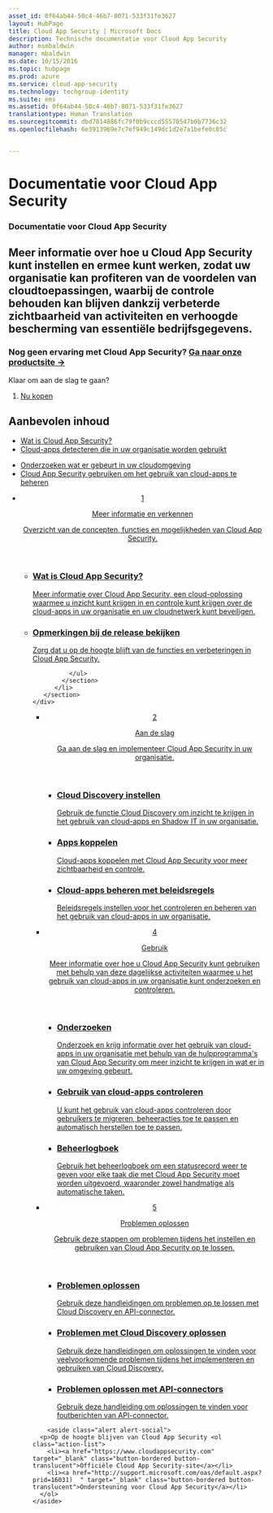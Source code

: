 ```yaml
---
asset_id: 0f64ab44-50c4-46b7-8071-533f31fe3627
layout: HubPage
title: Cloud App Security | Microsoft Docs
description: Technische documentatie voor Cloud App Security
author: msmbaldwin
manager: mbaldwin
ms.date: 10/15/2016
ms.topic: hubpage
ms.prod: azure
ms.service: cloud-app-security
ms.technology: techgroup-identity
ms.suite: ems
ms.assetid: 0f64ab44-50c4-46b7-8071-533f31fe3627
translationtype: Human Translation
ms.sourcegitcommit: dbd7814886fc79f0b9cccd55570547b0b7736c32
ms.openlocfilehash: 6e3913969e7c7ef949c149dc1d2e7a1befe0c85c


---
```


# <a name="cloud-app-security-documentation"></a>Documentatie voor Cloud App Security
<article id="main">
    <section id="hero-content">
      <h1>Documentatie voor Cloud App Security</h1>
      <h2>Meer informatie over hoe u Cloud App Security kunt instellen en ermee kunt werken, zodat uw organisatie kan profiteren van de voordelen van cloudtoepassingen, waarbij de controle behouden kan blijven dankzij verbeterde zichtbaarheid van activiteiten en verhoogde bescherming van essentiële bedrijfsgegevens. </h2>
      <h3>Nog geen ervaring met Cloud App Security? <a href="https://www.microsoft.com/en-us/cloud-platform/cloud-app-security" target="_blank">Ga naar onze productsite &rarr;</a></h3>
    </section>
    <aside class="alert section-border">
        <p>Klaar om aan de slag te gaan?</p>
        <ol class="action-list">
            <li><a href="https://aka.ms/buycas" target="_blank" class="button-bordered button-translucent">Nu kopen</a></li>
        </ol>
    </aside>
    <section id="featured" class="container">
      <h2 class="section-heading"><span class="icon icon-warning"></span> Aanbevolen inhoud</h2>
      <div class="features row">
        <ul class="column column-half">
          <li><a href="./what-is-cloud-app-security.md">Wat is Cloud App Security?</a></li>
          <li><a href="./set-up-cloud-discovery.md">Cloud-apps detecteren die in uw organisatie worden gebruikt</a></li>
        </ul>
        <ul class="column column-half">
          <li><a href="./investigate.md">Onderzoeken wat er gebeurt in uw cloudomgeving</a></li>
          <li><a href="./control.md">Cloud App Security gebruiken om het gebruik van cloud-apps te beheren</a></li>
        </ul>
      </div>
    </section>
    <div id="journeys">
      <section class="container">
        <ul class="journeys-list">
          <li class="journey-step">
            <header class="journey-step-header row">
              <a href="./what-is-cloud-app-security.md">
                <div class="title column-third">
                  <span class="step-number">1</span>
                  <p>Meer informatie en verkennen</p>
                </div>
                <p class="description column-two-thirds">Overzicht van de concepten, functies en mogelijkheden van Cloud App Security.</p>
              </a>
            </header>
            <section class="journey-step-elements content">
              <ul class="row">
                <li class="column-third">
                  <a href="./what-is-cloud-app-security.md">
                    <h3>Wat is Cloud App Security?</h3>
                    <p>Meer informatie over Cloud App Security, een cloud-oplossing waarmee u inzicht kunt krijgen in en controle kunt krijgen over de cloud-apps in uw organisatie en uw cloudnetwerk kunt beveiligen.</p>
                  </a>
                </li>
                <li class="column-third">
                  <a href="./release-notes.md">
                    <h3>Opmerkingen bij de release bekijken</h3>
                    <p>Zorg dat u op de hoogte blijft van de functies en verbeteringen in Cloud App Security.</p>
                  </a>
                </li>
                
              </ul>
            </section>
          </li>
       </section>
    </div>
<div id="journeys">
      <section class="container">
        <ul class="journeys-list">
          <li class="journey-step">
            <header class="journey-step-header row">
              <a href="./getting-started-with-cloud-app-security.md">
                <div class="title column-third">
                  <span class="step-number">2</span>
                  <p>Aan de slag</p>
                </div>
                <p class="description column-two-thirds">Ga aan de slag en implementeer Cloud App Security in uw organisatie.</p>
              </a>
            </header>
            <section class="journey-step-elements content">
              <ul class="row">
                <li class="column-third">
                  <a href="./set-up-cloud-discovery.md">
                    <h3>Cloud Discovery instellen</h3>
                    <p>Gebruik de functie Cloud Discovery om inzicht te krijgen in het gebruik van cloud-apps en Shadow IT in uw organisatie.</p>
                  </a>
                </li>
                <li class="column-third">
                  <a href="./enable-instant-visibility-protection-and-governance-actions-for-your-apps.md">
                    <h3>Apps koppelen</h3>
                    <p>Cloud-apps koppelen met Cloud App Security voor meer zichtbaarheid en controle.</p>
                  </a>
                </li>
                <li class="column-third">
                  <a href="./control-cloud-apps-with-policies.md">
                    <h3>Cloud-apps beheren met beleidsregels</h3>
                    <p>Beleidsregels instellen voor het controleren en beheren van het gebruik van cloud-apps in uw organisatie.</p>
                  </a>
                </li>
              </ul>
            </section>
          </li>
       </section>
    </div>
  <div id="journeys">
      <section class="container">
        <ul class="journeys-list">
          <li class="journey-step">
            <header class="journey-step-header row">
              <a href="./daily-activities-to-protect-your-cloud-environment.md">
                <div class="title column-third">
                  <span class="step-number">4</span>
                  <p>Gebruik</p>
                </div>
                <p class="description column-two-thirds">Meer informatie over hoe u Cloud App Security kunt gebruiken met behulp van deze dagelijkse activiteiten waarmee u het gebruik van cloud-apps in uw organisatie kunt onderzoeken en controleren.</p>
              </a>
            </header>
            <section class="journey-step-elements content">
              <ul class="row">
                <li class="column-third">
                  <a href="./investigate.md">
                    <h3>Onderzoeken</h3>
                    <p>Onderzoek en krijg informatie over het gebruik van cloud-apps in uw organisatie met behulp van de hulpprogramma's van Cloud App Security om meer inzicht te krijgen in wat er in uw omgeving gebeurt.</p>
                  </a>
                </li>
                <li class="column-third">
                  <a href="./control.md">
                    <h3>Gebruik van cloud-apps controleren</h3>
                    <p>U kunt het gebruik van cloud-apps controleren door gebruikers te migreren, beheeracties toe te passen en automatisch herstellen toe te passen.</p>
                  </a>
                </li>
                <li class="column-third">
                  <a href="./governance-actions.md">
                    <h3>Beheerlogboek</h3>
                    <p>Gebruik het beheerlogboek om een statusrecord weer te geven voor elke taak die met Cloud App Security moet worden uitgevoerd, waaronder zowel handmatige als automatische taken.</p>
                  </a>
                </li>
              </ul>
            </section>
          </li>
       </section>
    </div>
      <div id="journeys">
      <section class="container">
        <ul class="journeys-list">
          <li class="journey-step">
            <header class="journey-step-header row">
              <a href="./troubleshooting.md">
                <div class="title column-third">
                  <span class="step-number">5</span>
                  <p>Problemen oplossen</p>
                </div>
                <p class="description column-two-thirds">Gebruik deze stappen om problemen tijdens het instellen en gebruiken van Cloud App Security op te lossen.</p>
              </a>
            </header>
            <section class="journey-step-elements content">
              <ul class="row">
                <li class="column-third">
                  <a href="./troubleshooting.md">
                    <h3>Problemen oplossen</h3>
                    <p>Gebruik deze handleidingen om problemen op te lossen met Cloud Discovery en API-connector.</p>
                  </a>
                </li>
                <li class="column-third">
                  <a href="./troubleshooting-cloud-discovery.md">
                    <h3>Problemen met Cloud Discovery oplossen</h3>
                    <p>Gebruik deze handleidingen om oplossingen te vinden voor veelvoorkomende problemen tijdens het implementeren en gebruiken van Cloud Discovery.</p>
                  </a>
                </li>
                <li class="column-third">
                  <a href="./troubleshooting-api-connectors-using-error-messages.md">
                    <h3>Problemen oplossen met API-connectors</h3>
                    <p>Gebruik deze handleiding om oplossingen te vinden voor foutberichten van API-connector.</p>
                  </a>
                </li>
              </ul>
            </section>
          </li>
       </section>
    </div>  

        <aside class="alert alert-social">
      <p>Op de hoogte blijven van Cloud App Security <ol class="action-list">
        <li><a href="https://www.cloudappsecurity.com" target="_blank" class="button-bordered button-translucent">Officiële Cloud App Security-site</a></li>
        <li><a href="http://support.microsoft.com/oas/default.aspx?prid=16031)  " target="_blank" class="button-bordered button-translucent">Ondersteuning voor Cloud App Security</a></li>
      </ol>
    </aside>
</article>



<!--HONumber=Oct16_HO5-->



